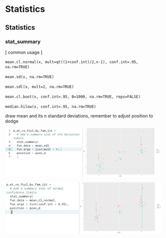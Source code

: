 # Statistics

## Statistics

### stat\_summary

\[ common usage \]

```text
mean.cl.normal(x, mult=qt((1+conf.int)/2,n-1), conf.int=.95, na.rm=TRUE)

mean.sd(x, na.rm=TRUE)

mean.sdl(x, mult=2, na.rm=TRUE)

mean.cl.boot(x, conf.int=.95, B=1000, na.rm=TRUE, reps=FALSE)

median.hilow(x, conf.int=.95, na.rm=TRUE)
```

draw mean and its n standard deviations, remember to adjust position to dodge

![](../../.gitbook/assets/image%20%28200%29.png)

![](../../.gitbook/assets/image%20%28205%29.png)

